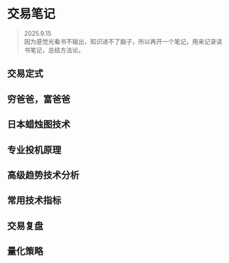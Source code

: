 # 交易笔记
> 2025.9.15 \
> 因为感觉光看书不输出，知识进不了脑子，所以再开一个笔记，用来记录读书笔记，总结方法论。

## 交易定式

## 穷爸爸，富爸爸

## 日本蜡烛图技术

## 专业投机原理

## 高级趋势技术分析

## 常用技术指标

## 交易复盘

## 量化策略